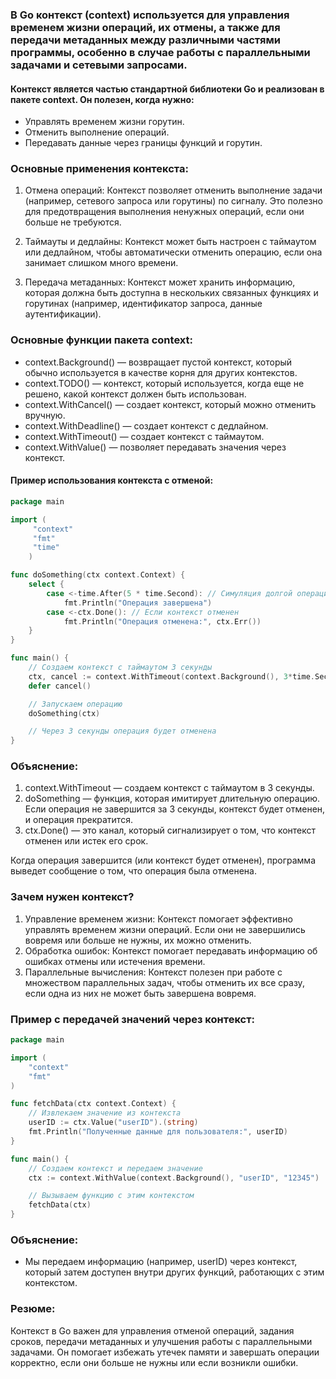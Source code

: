 ### В Go контекст (context) используется для управления временем жизни операций, их отмены, а также для передачи метаданных между различными частями программы, особенно в случае работы с параллельными задачами и сетевыми запросами.

#### Контекст является частью стандартной библиотеки Go и реализован в пакете context. Он полезен, когда нужно:

- Управлять временем жизни горутин.
- Отменить выполнение операций.
- Передавать данные через границы функций и горутин.

### Основные применения контекста:
1. Отмена операций: Контекст позволяет отменить выполнение задачи (например, сетевого запроса или горутины) по сигналу. Это полезно для предотвращения выполнения ненужных операций, если они больше не требуются.

2. Таймауты и дедлайны: Контекст может быть настроен с таймаутом или дедлайном, чтобы автоматически отменить операцию, если она занимает слишком много времени.

3. Передача метаданных: Контекст может хранить информацию, которая должна быть доступна в нескольких связанных функциях и горутинах (например, идентификатор запроса, данные аутентификации).

### Основные функции пакета context:
- context.Background() — возвращает пустой контекст, который обычно используется в качестве корня для других контекстов.
- context.TODO() — контекст, который используется, когда еще не решено, какой контекст должен быть использован.
- context.WithCancel() — создает контекст, который можно отменить вручную.
- context.WithDeadline() — создает контекст с дедлайном.
- context.WithTimeout() — создает контекст с таймаутом.
- context.WithValue() — позволяет передавать значения через контекст.

#### Пример использования контекста с отменой:
```go
package main

import (
     "context"
     "fmt"
     "time"
    )

func doSomething(ctx context.Context) {
    select {
        case <-time.After(5 * time.Second): // Симуляция долгой операции
            fmt.Println("Операция завершена")
        case <-ctx.Done(): // Если контекст отменен
            fmt.Println("Операция отменена:", ctx.Err())
	}
}

func main() {
    // Создаем контекст с таймаутом 3 секунды
    ctx, cancel := context.WithTimeout(context.Background(), 3*time.Second)
    defer cancel()

    // Запускаем операцию
    doSomething(ctx)

    // Через 3 секунды операция будет отменена
}
```
### Объяснение:
1. context.WithTimeout — создаем контекст с таймаутом в 3 секунды.
2. doSomething — функция, которая имитирует длительную операцию. Если операция не завершится за 3 секунды, контекст будет отменен, и операция прекратится.
3. ctx.Done() — это канал, который сигнализирует о том, что контекст отменен или истек его срок.

Когда операция завершится (или контекст будет отменен), программа выведет сообщение о том, что операция была отменена.

### Зачем нужен контекст?
1. Управление временем жизни: Контекст помогает эффективно управлять временем жизни операций. Если они не завершились вовремя или больше не нужны, их можно отменить.
2. Обработка ошибок: Контекст помогает передавать информацию об ошибках отмены или истечения времени.
3. Параллельные вычисления: Контекст полезен при работе с множеством параллельных задач, чтобы отменить их все сразу, если одна из них не может быть завершена вовремя.

### Пример с передачей значений через контекст:
```go
package main

import (
    "context"
    "fmt"
)

func fetchData(ctx context.Context) {
    // Извлекаем значение из контекста
    userID := ctx.Value("userID").(string)
    fmt.Println("Полученные данные для пользователя:", userID)
}

func main() {
    // Создаем контекст и передаем значение
    ctx := context.WithValue(context.Background(), "userID", "12345")

    // Вызываем функцию с этим контекстом
    fetchData(ctx)
}
```
### Объяснение:
- Мы передаем информацию (например, userID) через контекст, который затем доступен внутри других функций, работающих с этим контекстом.

### Резюме:
Контекст в Go важен для управления отменой операций, задания сроков, передачи метаданных и улучшения работы с параллельными задачами. Он помогает избежать утечек памяти и завершать операции корректно, если они больше не нужны или если возникли ошибки.